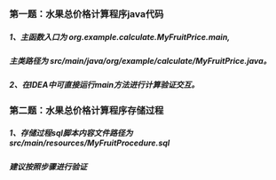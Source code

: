 ### 第一题：水果总价格计算程序java代码
##### 1、主函数入口为 org.example.calculate.MyFruitPrice.main,
##### 主类路径为 src/main/java/org/example/calculate/MyFruitPrice.java。

##### 2、在IDEA中可直接运行main方法进行计算验证交互。 


### 第二题：水果总价格计算程序存储过程
##### 1、存储过程sql脚本内容文件路径为 src/main/resources/MyFruitProcedure.sql
##### 建议按照步骤进行验证